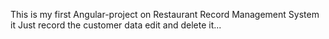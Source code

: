  This is my first Angular-project on Restaurant Record Management System it Just record the customer data edit and delete it...
